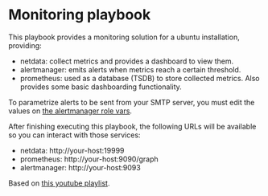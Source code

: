 # Monitoring playbook

This playbook provides a monitoring solution for a ubuntu installation,
providing:

- netdata: collect metrics and provides a dashboard to view them.
- alertmanager: emits alerts when metrics reach a certain threshold.
- prometheus: used as a database (TSDB) to store collected metrics. Also
  provides some basic dashboarding functionality.

To parametrize alerts to be sent from your SMTP server, you must edit the values
on [the alertmanager role vars](roles/alertmanager/vars/main.yml).

After finishing executing this playbook, the following URLs will be available
so you can interact with those services:
- netdata: http://your-host:19999
- prometheus: http://your-host:9090/graph
- alertmanager: http://your-host:9093

Based on [this youtube playlist](https://www.youtube.com/playlist?list=PLf-O3X2-mxDls9uH8gyCQTnyXNMe10iml).
